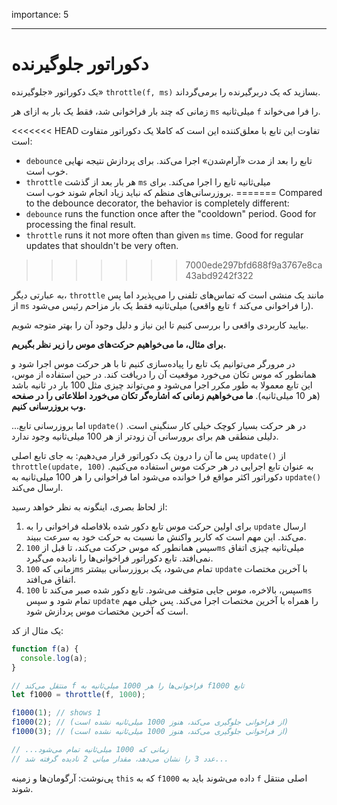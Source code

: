 importance: 5

---

# دکوراتور جلوگیرنده

یک دکوراتور «جلوگیرنده» `throttle(f, ms)` بسازید که یک دربرگیرنده را برمی‌گرداند.

زمانی که چند بار فراخوانی شد، فقط یک بار به ازای هر `ms` میلی‌ثانیه `f` را فرا می‌خواند.

<<<<<<< HEAD
تفاوت این تابع با معلق‌کننده این است که کاملا یک دکوراتور متفاوت است:
- `debounce` تابع را بعد از مدت «آرام‌شدن» اجرا می‌کند. برای پردازش نتیجه نهایی خوب است.
- `throttle` هر بار بعد از گذشت `ms` میلی‌ثانیه تابع را اجرا می‌کند. برای بروزرسانی‌های منظم که نباید زیاد انجام شوند خوب است.
=======
Compared to the debounce decorator, the behavior is completely different:
- `debounce` runs the function once after the "cooldown" period. Good for processing the final result.
- `throttle` runs it not more often than given `ms` time. Good for regular updates that shouldn't be very often.
>>>>>>> 7000ede297bfd688f9a3767e8ca43abd9242f322

به عبارتی دیگر، `throttle` مانند یک منشی است که تماس‌های تلفنی را می‌پذیرد اما پس از `ms` میلی‌ثانیه فقط یک بار مزاحم رئیس می‌شود (تابع واقعی `f` را فراخوانی می‌کند).

بیایید کاربردی واقعی را بررسی کنیم تا این نیاز و دلیل وجود آن را بهتر متوجه شویم.

**برای مثال، ما می‌خواهیم حرکت‌های موس را زیر نظر بگیریم.**

در مرورگر می‌توانیم یک تابع را پیاده‌سازی کنیم تا با هر حرکت موس اجرا شود و همانطور که موس تکان می‌خورد موقعیت آن را دریافت کند. در حین استفاده از موس، این تابع معمولا به طور مکرر اجرا می‌شود و می‌تواند چیزی مثل 100 بار در ثانیه باشد (هر 10 میلی‌ثانیه).
**ما می‌خواهیم زمانی که اشاره‌گر تکان می‌خورد اطلاعاتی را در صفحه وب بروزرسانی کنیم.**

...اما بروزرسانی تابع `update()` در هر حرکت بسیار کوچک خیلی کار سنگینی است. دلیلی منطقی هم برای برورسانی آن زودتر از هر 100 میلی‌ثانیه وجود ندارد.

پس ما آن را درون یک دکوراتور قرار می‌دهیم: به جای تابع اصلی `update()` از `throttle(update, 100)` به عنوان تابع اجرایی در هر حرکت موس استفاده می‌کنیم. دکوراتور اکثر مواقع فرا خوانده می‌شود اما فراخوانی را هر 100 میلی‌ثانیه به `update()` ارسال می‌کند.

از لحاظ بصری، اینگونه به نظر خواهد رسید:

1. برای اولین حرکت موس تابع دکور شده بلافاصله فراخوانی را به `update` ارسال می‌کند. این مهم است که کاربر واکنش ما نسبت به حرکت خود به سرعت ببیند.
2. سپس همانطور که موس حرکت می‌کند، تا قبل از `100ms` میلی‌ثانیه چیزی اتفاق نمی‌افتد. تابع دکوراتور فراخوانی‌ها را نادیده می‌گیرد.
3. زمانی که `100ms` تمام می‌شود، یک بروزرسانی بیشتر `update` با آخرین مختصات اتفاق می‌افتد.
4. سپس، بالاخره، موس جایی متوقف می‌شود. تابع دکور شده صبر می‌کند تا `100ms` تمام شود و سپس `update` را همراه با آخرین مختصات اجرا می‌کند. پس خیلی مهم است که آخرین مختصات موس پردازش شود.

یک مثال از کد:

```js
function f(a) {
  console.log(a);
}

// منتقل می‌کند f فراخوانی‌ها را هر 1000 میلی‌ثانیه به f1000 تابع
let f1000 = throttle(f, 1000);

f1000(1); // shows 1
f1000(2); // (از فراخوانی جلوگیری می‌کند، هنوز 1000 میلی‌ثانیه نشده است)
f1000(3); // (از فراخوانی جلوگیری می‌کند، هنوز 1000 میلی‌ثانیه نشده است)

// ...زمانی که 1000 میلی‌ثانیه تمام می‌شود
// عدد 3 را نشان می‌دهد، مقدار میانی 2 نادیده گرفته شد...
```

پی‌نوشت: آرگومان‌ها و زمینه `this` که به `f1000` داده می‌شوند باید به `f` اصلی منتقل شوند.
